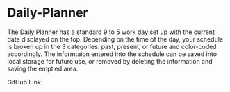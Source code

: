 # Daily-Planner

The Daily Planner has a standard 9 to 5 work day set up with the current date displayed on the top. Depending on the time of the day, your schedule is broken up in the 3 categories: past, present, or future and color-coded accordingly. The informtaion entered into the schedule can be saved into local storage for future use, or removed by deleting the information and saving the emptied area.

GitHub Link: 

